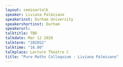 ```yaml
---
layout: seminartalk
speaker: Liviana Palmisano
speakerinst: Durham University
speakershortinst: Durham
speakerurl: 
talktitle: TBD
talkdate: Mar 12 2020
talkterm: "2020S2"
talktime: "16.00"
talkplace: Lecture Theatre C
title: "Pure Maths Colloquium - Liviana Palmisano"
---
```


